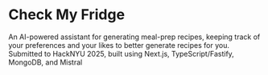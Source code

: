# Check My Fridge
An AI-powered assistant for generating meal-prep recipes, keeping track of your preferences and your likes to better generate recipes for you. 
Submitted to HackNYU 2025, built using Next.js, TypeScript/Fastify, MongoDB, and Mistral
